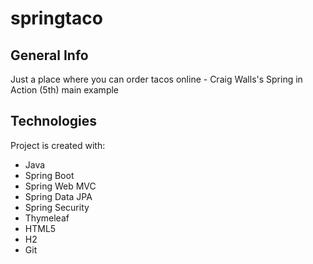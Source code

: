 # springtaco

## General Info
Just a place where you can order tacos online - Craig Walls's Spring in Action (5th) main example

## Technologies
Project is created with:
* Java
* Spring Boot
* Spring Web MVC
* Spring Data JPA
* Spring Security
* Thymeleaf
* HTML5
* H2
* Git

